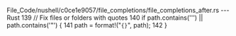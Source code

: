 File_Code/nushell/c0ce1e9057/file_completions/file_completions_after.rs --- Rust
                                                                                                                                                           139                         // Fix files or folders with quotes
                                                                                                                                                           140                         if path.contains('\'') || path.contains('"') {
                                                                                                                                                           141                             path = format!("`{}`", path);
                                                                                                                                                           142                         }


